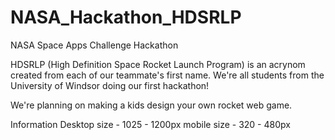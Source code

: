 # NASA_Hackathon_HDSRLP
NASA Space Apps Challenge Hackathon

HDSRLP (High Definition Space Rocket Launch Program) is an acrynom created from each of our teammate's first name. 
We're all students from the University of Windsor doing our first hackathon!

We're planning on making a kids design your own rocket web game. 

Information
Desktop size - 1025 - 1200px
mobile size - 320 - 480px
